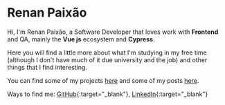 # Renan Paixão

Hi, I'm Renan Paixão, a Software Developer that loves work with **Frontend** and QA, mainly the **Vue js** ecosystem and **Cypress**. 

Here you will find a little more about what I'm studying in my free time (although I don't have much of it due 
university and the job) and other things that I find interesting.

You can find some of my projects [here](/projects) and some of my posts [here](/posts).

Ways to find me: [GitHub](https://github.com/RenanPaixao){:target="_blank"}, 
[LinkedIn](https://www.linkedin.com/in/renanpaixao/){:target="_blank"}
